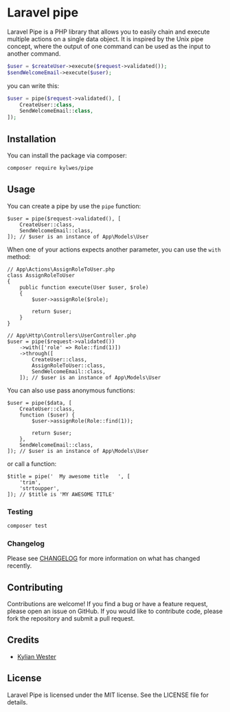# Laravel pipe

Laravel Pipe is a PHP library that allows you to easily chain and execute multiple actions on a single data object. It is inspired by the Unix pipe concept, where the output of one command can be used as the input to another command.

```php
$user = $createUser->execute($request->validated());
$sendWelcomeEmail->execute($user);
```
you can write this:
```php
$user = pipe($request->validated(), [
    CreateUser::class,
    SendWelcomeEmail::class,
]);
```

## Installation

You can install the package via composer:

```bash
composer require kylwes/pipe
```

## Usage

You can create a pipe by use the `pipe` function:
```
$user = pipe($request->validated(), [
    CreateUser::class,
    SendWelcomeEmail::class,
]); // $user is an instance of App\Models\User
```

When one of your actions expects another parameter, you can use the `with` method:
```
// App\Actions\AssignRoleToUser.php
class AssignRoleToUser
{
    public function execute(User $user, $role)
    {
        $user->assignRole($role);
        
        return $user;
    }
}

// App\Http\Controllers\UserController.php
$user = pipe($request->validated())
    ->with(['role' => Role::find(1)])
    ->through([
        CreateUser::class,
        AssignRoleToUser::class,
        SendWelcomeEmail::class,
    ]); // $user is an instance of App\Models\User
```

You can also use pass anonymous functions:
```
$user = pipe($data, [
    CreateUser::class,
    function ($user) {
        $user->assignRole(Role::find(1));
        
        return $user;
    },
    SendWelcomeEmail::class,
]); // $user is an instance of App\Models\User
```
or call a function:
```
$title = pipe('  My awesome title   ', [
    'trim',
    'strtoupper',
]); // $title is 'MY AWESOME TITLE'
```




### Testing

``` bash
composer test
```

### Changelog
Please see [CHANGELOG](CHANGELOG.md) for more information on what has changed recently.

## Contributing
Contributions are welcome! If you find a bug or have a feature request, please open an issue on GitHub. If you would like to contribute code, please fork the repository and submit a pull request.

## Credits
- [Kylian Wester](https://github.com/kylwes)

## License
Laravel Pipe is licensed under the MIT license. See the LICENSE file for details.
